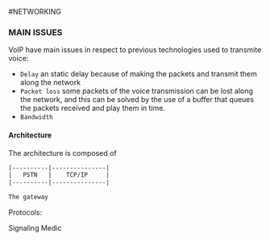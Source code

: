 #NETWORKING 

### MAIN ISSUES

VoIP have main issues in respect to previous technologies used to transmite voice: 

* `Delay` an static delay because of making the packets and transmit them along the network
* `Packet loss` some packets of the voice transmission can be lost along the network, and this can be solved by the use of a buffer that queues the packets received and play them in time. 
* `Bandwidth` 


#### Architecture

The architecture is composed of

```txt
|----------|---------------|
|   PSTN   |    TCP/IP     |
|----------|---------------|

The gateway
```

Protocols: 

Signaling
Medic


